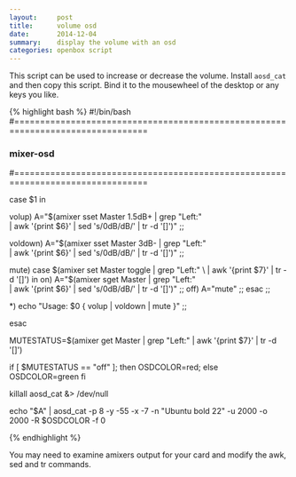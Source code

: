```yaml
---
layout:     post
title:      volume osd
date:       2014-12-04
summary:    display the volume with an osd
categories: openbox script
---
```


This script can be used to increase or decrease the volume.  Install `aosd_cat` and then copy this script. Bind it 
to the mousewheel of the desktop or any keys you like.

{% highlight bash %}
#!/bin/bash
#================================================================================
### mixer-osd
#================================================================================

case $1 in

   volup) A="$(amixer sset Master 1.5dB+ | grep "Left:" \
      | awk '{print $6}' | sed 's/0dB/dB/' | tr -d '[]')" ;;

   voldown) A="$(amixer sset Master 3dB- | grep "Left:" \
      | awk '{print $6}' | sed 's/0dB/dB/' | tr -d '[]')" ;;

   mute)
      case $(amixer set Master toggle | grep "Left:" \
         | awk '{print $7}' | tr -d '[]') in
            on) A="$(amixer sget Master | grep "Left:" \
      | awk '{print $6}' | sed 's/0dB/dB/' | tr -d '[]')" ;;
            off) A="mute" ;;
      esac ;;

   *) echo "Usage: $0 { volup | voldown | mute }" ;;

esac

MUTESTATUS=$(amixer get Master | grep "Left:" | awk '{print $7}' | tr -d '[]')

if [ $MUTESTATUS == "off" ]; then
   OSDCOLOR=red; else
   OSDCOLOR=green
fi

killall aosd_cat &> /dev/null

echo "$A" | aosd_cat -p 8 -y -55 -x -7 -n "Ubuntu bold 22" -u 2000 -o 2000 -R $OSDCOLOR -f 0

{% endhighlight %}    

You may need to examine amixers output for your card and modify the 
awk, sed and tr commands.
